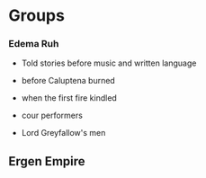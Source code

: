 # Groups

### **Edema Ruh**

* Told stories before music and written language

* before Caluptena burned

* when the first fire kindled

* cour performers

* Lord Greyfallow's men


## Ergen Empire

